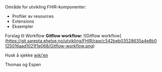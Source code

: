 ﻿Område for utvikling FHIR-komponenter:
- Profiler av resources
- Extensions
- Eksempler

Forslag til Workflow
**Gitflow workflow:**
![Gitflow workflow]
(https://git.sarepta.ehelse.no/utvikling/FHIR/raw/c542beb03528635a4e8b0125016aad1021f1e068/Gitflow-workflow.png)

Husk å sjekke [wiki'en](https://git.sarepta.ehelse.no/utvikling/FHIR/wikis/home)

Thomas og Espen